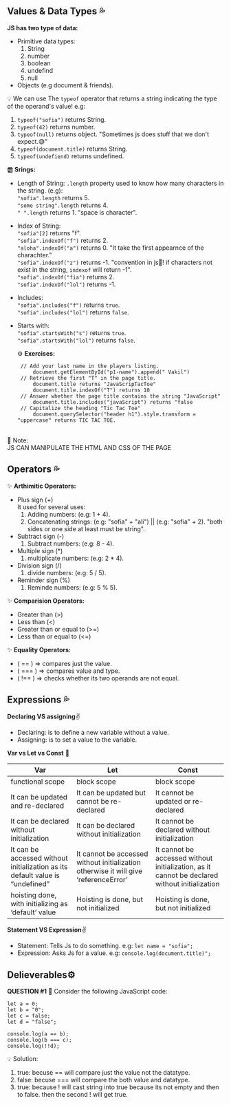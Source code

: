 ## Values & Data Types :sweat_drops:
**JS has two type of data:**
- Primitive data types:
    1. String
    2. number
    3. boolean
    4. undefind
    5. null  
- Objects (e.g document & friends).
  
💡 We can use The `typeof` operator that returns a string indicating the type of the operand's value! e.g:
 1. `typeof("sofia")` returns String.
 2. `typeof(42)` returns number.
 3. `typeof(null)` returns object. "Sometimes js does stuff that we don't expect.:sweat_smile:"
 4. `typeof(document.title)` returns String.
 5. `typeof(undefiend)` returns undefined.

:ab: **Srings:**
- Length of String:
`.length` property used to know how many characters in the string. 
(e.g):
<br/>`"sofia".length` returns 5.
<br/>`"some string".length` returns 4.
<br/>`" ".length` returns 1. "space is character".

- Index of String:
<br/>`"sofia"[2]` returns "f".
<br/>`"sofia".indexOf("f")` returns 2.
<br/>`"aloha".indexOf("a")` returns 0. "It take the first appearnce of the charachter."
<br/>`"sofia".indexOf("z")` returns -1. "convention in js🚩! if characters not exist in the string, `indexof` will return -1".
<br/>`"sofia".indexOf("fia")` returns 2.
<br/>`"sofia".indexOf("lol")` returns -1. 

- Includes:
<br/>`"sofia".includes("f")` returns `true`.
<br/>`"sofia".includes("lol")` returns `false`.

- Starts with:
<br/>`"sofia".startsWith("s")` returns `true`.
<br/>`"sofia".startsWith("lol")` returns `false`.

  ⚙️ **Exercises:**
   ```
    // Add your last name in the players listing.
        document.getElementById("p1-name").append(" Vakil")
    // Retrieve the first "T" in the page title.
        document.title returns "JavaScripTacToe"
        document.title.indexOf("T") returns 10
    // Answer whether the page title contains the string "JavaScript"
        document.title.includes("javaScript") returns "false
    // Capitalize the heading "Tic Tac Toe"
        document.querySelector("header h1").style.transform = "uppercase" returns TIC TAC TOE. 
<br/>
💌 Note:
    <br/>JS CAN MANIPULATE THE HTML AND CSS OF THE PAGE


## Operators :sweat_drops:
✨ **Arthimitic Operators:**
- Plus sign (+) 
<br/>It used for several uses:
    1. Adding numbers: (e.g: 1 + 4).
    2. Concatenating strings: (e.g: "sofia" + "ali") || (e.g: "sofia" + 2). "both sides or one side at least must be string".
- Subtract sign (-)
    1. Subtract numbers: (e.g: 8 - 4).
- Multiple sign (*)
    1. multiplicate numbers: (e.g: 2 * 4).
- Division sign (/)
    1. divide numbers: (e.g: 5 / 5).
- Reminder sign (%)
    1. Reminde numbers: (e.g: 5 % 5).
  
✨ **Comparision Operators:**
- Greater than (>)
- Less than (<)
- Greater than or equal to (>=)
- Less than or equal to (<=)

✨ **Equality Operators:**
-  ( == ) => compares just the value.
-  ( === ) => compares value and type.
-  ( !== ) => checks whether its two operands are not equal.

## Expressions :sweat_drops:
**Declaring VS assigning**:v:
- Declaring: is to define a new variable without a value.
- Assigning: is to set a value to the variable.

**Var vs Let vs Const** :dolphin:

| Var | Let | Const |
| ----| ----| ----- |
| functional scope | block scope | block scope |
| It can be updated and re-declared | It can be updated but cannot be re-declared | It cannot be updated or re-declared |
| It can be declared without initialization | It can be declared without initialization | It cannot be declared without initialization |
| It can be accessed without initialization as its default value is “undefined” | It cannot be accessed without initialization otherwise it will give ‘referenceError’ | It cannot be accessed without initialization, as it cannot be declared without initialization |
| hoisting done, with initializing as ‘default’ value | Hoisting is done, but not initialized | Hoisting is done, but not initialized |

**Statement VS Expression**:v:
- Statement: Tells Js to do something. e.g: `let name = "sofia";`
- Expression: Asks Js for a value. e.g: `console.log(document.title)";`

## Delieverables⚙️
**QUESTION #1**
🎃 Consider the following JavaScript code:
```
let a = 0;
let b = "0";
let c = false;
let d = "false";

console.log(a == b);
console.log(b === c);
console.log(!!d);
```
💡 Solution:<br/>
1. true: becuse == will compare just the value not the datatype.
2. false: becuse === will compare the both value and datatype.
3. true: because ! will cast string into true because its not empty and then to false. then the second ! will get true. 
